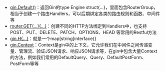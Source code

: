 - [gin.Default()](https://gowalker.org/github.com/gin-gonic/gin#Default)：返回Gin的type Engine struct{...}，里面包含RouterGroup，相当于创建一个路由Handlers，可以后期绑定各类的路由规则和函数、中间件等
- [router.GET(...){...}](https://gowalker.org/github.com/gin-gonic/gin#IRoutes)：创建不同的HTTP方法绑定到Handlers中，也支持POST、PUT、DELETE、PATCH、OPTIONS、HEAD 等常用的Restful方法
- [gin.H{...}](https://gowalker.org/github.com/gin-gonic/gin#H)：就是一个map[string]interface{}
- [gin.Context](https://gowalker.org/github.com/gin-gonic/gin#Context)：Context是gin中的上下文，它允许我们在中间件之间传递变量、管理流、验证JSON请求、响应JSON请求等，在gin中包含大量Context的方法，例如我们常用的DefaultQuery、Query、DefaultPostForm、PostForm等等

